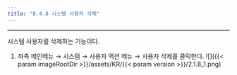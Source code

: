 ```yaml
---
title: "8.4.8 시스템 사용자 삭제"
---
```


---
시스템 사용자를 삭제하는 기능이다.

1. 좌측 메인메뉴 → 시스템 → 사용자 액션 메뉴 → 사용자 삭제를 클릭한다.
![]({{< param imageRootDir >}}/assets/KR/{{< param version >}}/2.1.8_1.png)
